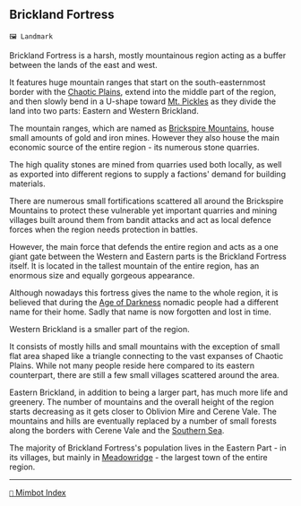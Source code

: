 ## Brickland Fortress

`🖼️ Landmark`

Brickland Fortress is a harsh, mostly mountainous region acting as a buffer between the lands of the east and west.

It features huge mountain ranges that start on the south-easternmost border with the [Chaotic Plains](<https://zeithalt.github.io/r/chaotic_plains.html>), extend into the middle part of the region, and then slowly bend in a U-shape toward [Mt. Pickles](<https://zeithalt.github.io/r/mt_pickles.html>) as they divide the land into two parts: Eastern and Western Brickland.

The mountain ranges, which are named as [Brickspire Mountains](<https://zeithalt.github.io/r/brickspire_mountains.html>), house small amounts of gold and iron mines. However they also house the main economic source of the entire region - its numerous stone quarries.

The high quality stones are mined from quarries used both locally, as well as exported into different regions to supply a factions' demand for building materials.

There are numerous small fortifications scattered all around the Brickspire Mountains to protect these vulnerable yet important quarries and mining villages built around them from bandit attacks and act as local defence forces when the region needs protection in battles.

However, the main force that defends the entire region and acts as a one giant gate between the Western and Eastern parts is the Brickland Fortress itself. It is located in the tallest mountain of the entire region, has an enormous size and equally gorgeous appearance.

Although nowadays this fortress gives the name to the whole region, it is believed that during the [Age of Darkness](<https://zeithalt.github.io/r/age_of_darkness.html>) nomadic people had a different name for their home. Sadly that name is now forgotten and lost in time.

Western Brickland is a smaller part of the region. 

It consists of mostly hills and small mountains with the exception of small flat area shaped like a triangle connecting to the vast expanses of Chaotic Plains. While not many people reside here compared to its eastern counterpart, there are still a few small villages scattered around the area.

Eastern Brickland, in addition to being a larger part, has much more life and greenery. The number of mountains and the overall height of the region starts decreasing as it gets closer to Oblivion Mire and Cerene Vale. The mountains and hills are eventually replaced by a number of small forests along the borders with Cerene Vale and the [Southern Sea](<https://zeithalt.github.io/r/southern_sea.html>).

The majority of Brickland Fortress's population lives in the Eastern Part - in its villages, but mainly in [Meadowridge](<https://zeithalt.github.io/r/meadowridge.html>) - the largest town of the entire region.

<!---
keywords: ci, dc, landmark
aliases: Western Brickland, Eastern Brickland
-->

----------
[`📑` Mimbot Index](<https://zeithalt.github.io/r/#f6d0>)